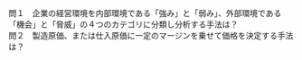 問１　企業の経営環境を内部環境である「強み」と「弱み」、外部環境である「機会」と「脅威」の４つのカテゴリに分類し分析する手法は？  
問２　製造原価、または仕入原価に一定のマージンを乗せて価格を決定する手法は？
